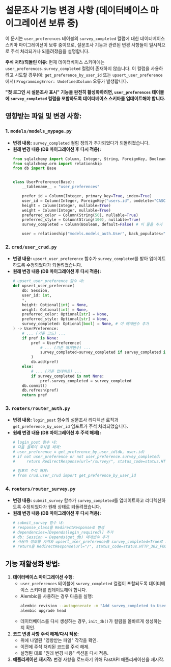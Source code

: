 # 설문조사 기능 변경 사항 (데이터베이스 마이그레이션 보류 중)

이 문서는 `user_preferences` 테이블의 `survey_completed` 컬럼에 대한 데이터베이스 스키마 마이그레이션이 보류 중이므로, 설문조사 기능과 관련된 변경 사항들이 일시적으로 주석 처리되거나 되돌려졌음을 설명합니다.

**주석 처리/되돌린 이유:**
현재 데이터베이스 스키마에는 `user_preferences.survey_completed` 컬럼이 존재하지 않습니다. 이 컬럼을 사용하려고 시도할 경우(예: `get_preference_by_user_id` 또는 `upsert_user_preference`에서) `ProgrammingError: UndefinedColumn` 오류가 발생합니다.

**"첫 로그인 시 설문조사 표시" 기능을 완전히 활성화하려면, `user_preferences` 테이블에 `survey_completed` 컬럼을 포함하도록 데이터베이스 스키마를 업데이트해야 합니다.**

## 영향받는 파일 및 변경 사항:

### 1. `models/models_mypage.py`
- **변경 내용:** `survey_completed` 컬럼 정의가 추가되었다가 되돌려졌습니다.
- **원래 변경 내용 (DB 마이그레이션 후 다시 적용):**
  ```python
  from sqlalchemy import Column, Integer, String, ForeignKey, Boolean # Boolean 추가
  from sqlalchemy.orm import relationship
  from db import Base


  class UserPreference(Base):
      __tablename__ = "user_preferences"

      prefer_id = Column(Integer, primary_key=True, index=True)
      user_id = Column(Integer, ForeignKey("users.id", ondelete="CASCADE"), nullable=False, index=True)
      height = Column(Integer, nullable=True)
      weight = Column(Integer, nullable=True)
      preferred_color = Column(String(50), nullable=True)
      preferred_style = Column(String(100), nullable=True)
      survey_completed = Column(Boolean, default=False) # 이 줄을 추가

      user = relationship("models.models_auth.User", back_populates="preferences")
  ```

### 2. `crud/user_crud.py`
- **변경 내용:** `upsert_user_preference` 함수가 `survey_completed`를 받아 업데이트하도록 수정되었다가 되돌려졌습니다.
- **원래 변경 내용 (DB 마이그레이션 후 다시 적용):**
  ```python
  # upsert_user_preference 함수 내:
  def upsert_user_preference(
      db: Session,
      user_id: int,
      *,
      height: Optional[int] = None,
      weight: Optional[int] = None,
      preferred_color: Optional[str] = None,
      preferred_style: Optional[str] = None,
      survey_completed: Optional[bool] = None, # 이 매개변수 추가
  ) -> UserPreference:
      # ... (기존 코드) ...
      if pref is None:
          pref = UserPreference(
              # ... (기존 매개변수) ...
              survey_completed=survey_completed if survey_completed is not None else False, # 이 줄을 추가
          )
          db.add(pref)
      else:
          # ... (기존 업데이트) ...
          if survey_completed is not None:
              pref.survey_completed = survey_completed
      db.commit()
      db.refresh(pref)
      return pref
  ```

### 3. `routers/router_auth.py`
- **변경 내용:** `login_post` 함수의 설문조사 리디렉션 로직과 `get_preference_by_user_id` 임포트가 주석 처리되었습니다.
- **원래 변경 내용 (DB 마이그레이션 후 주석 해제):**
  ```python
  # login_post 함수 내:
  # 다음 블록의 주석을 해제:
  # user_preference = get_preference_by_user_id(db, user.id)
  # if not user_preference or not user_preference.survey_completed:
  #     return RedirectResponse(url="/survey/", status_code=status.HTTP_302_FOUND)

  # 임포트 주석 해제:
  # from crud.user_crud import get_preference_by_user_id
  ```

### 4. `routers/router_survey.py`
- **변경 내용:** `submit_survey` 함수가 `survey_completed`를 업데이트하고 리디렉션하도록 수정되었다가 원래 상태로 되돌려졌습니다.
- **원래 변경 내용 (DB 마이그레이션 후 다시 적용):**
  ```python
  # submit_survey 함수 내:
  # response_class를 RedirectResponse로 변경
  # dependencies=[Depends(login_required)] 추가
  # db: Session = Depends(get_db) 매개변수 추가
  # 사용자 정보를 가져와 upsert_user_preference를 survey_completed=True로 호출하는 로직 추가
  # return을 RedirectResponse(url="/", status_code=status.HTTP_302_FOUND)로 변경
  ```

## 기능 재활성화 방법:

1.  **데이터베이스 마이그레이션 수행:**
    -   `user_preferences` 테이블에 `survey_completed` 컬럼이 포함되도록 데이터베이스 스키마를 업데이트해야 합니다.
    -   Alembic을 사용하는 경우 다음을 실행:
        ```bash
        alembic revision --autogenerate -m "Add survey_completed to UserPreference"
        alembic upgrade head
        ```
    -   데이터베이스를 다시 생성하는 경우, `init_db()`가 컬럼을 올바르게 생성하는지 확인.
2.  **코드 변경 사항 주석 해제/다시 적용:**
    -   위에 나열된 "영향받는 파일" 각각을 확인.
    -   이전에 주석 처리된 코드를 주석 해제.
    -   설명된 대로 "원래 변경 내용" 섹션을 다시 적용.
3.  **애플리케이션 재시작:** 변경 사항을 로드하기 위해 FastAPI 애플리케이션을 재시작.